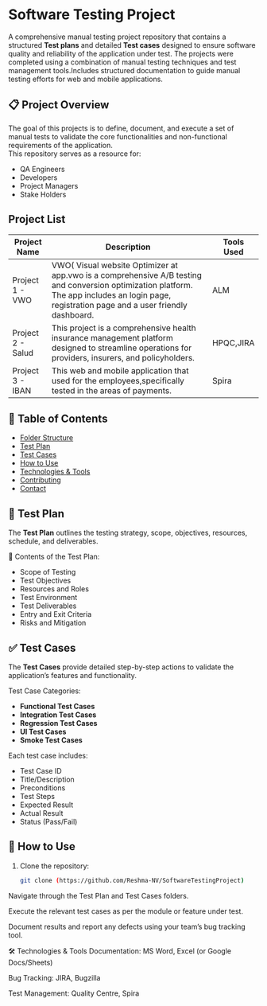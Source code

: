 # Software Testing Project
A comprehensive manual testing project repository that contains a structured **Test plans** and detailed **Test cases** designed to ensure software quality and reliability of the application under test. The projects were completed using a combination of manual testing techniques and test management tools.Includes structured documentation to guide manual testing efforts for web and mobile applications.

## 📋 Project Overview

The goal of this projects is to define, document, and execute a set of manual tests to validate the core functionalities and non-functional requirements of the application.  
This repository serves as a resource for:

- QA Engineers
- Developers
- Project Managers
- Stake Holders

## Project List

| Project Name      | Description               | Tools Used |
|-------------------|---------------------------|------------|
| Project 1 - VWO   | VWO( Visual website Optimizer at app.vwo is a comprehensive A/B testing and conversion optimization platform. The app includes an login page, registration page and a user friendly dashboard. | ALM        |   
| Project 2 - Salud | This project is a comprehensive health insurance management platform designed to streamline operations for providers, insurers, and policyholders.                      | HPQC,JIRA  |
| Project 3 - IBAN  | This web and mobile application that used for the employees,specifically tested in the areas of payments.     | Spira      |

## 📌 Table of Contents

- [Folder Structure](#folder-structure)
- [Test Plan](#test-plan)
- [Test Cases](#test-cases)
- [How to Use](#how-to-use)
- [Technologies & Tools](#technologies--tools)
- [Contributing](#contributing)
- [Contact](#contact)


## 📝 Test Plan

The **Test Plan** outlines the testing strategy, scope, objectives, resources, schedule, and deliverables.

📄 
Contents of the Test Plan:

- Scope of Testing
- Test Objectives
- Resources and Roles
- Test Environment
- Test Deliverables
- Entry and Exit Criteria
- Risks and Mitigation

## ✅ Test Cases

The **Test Cases** provide detailed step-by-step actions to validate the application’s features and functionality.

Test Case Categories:

- **Functional Test Cases**
- **Integration Test Cases**
- **Regression Test Cases**
- **UI Test Cases**
- **Smoke Test Cases**

Each test case includes:

- Test Case ID
- Title/Description
- Preconditions
- Test Steps
- Expected Result
- Actual Result
- Status (Pass/Fail)

## 🚀 How to Use

1. Clone the repository:
   ```bash
   git clone (https://github.com/Reshma-NV/SoftwareTestingProject)
Navigate through the Test Plan and Test Cases folders.

Execute the relevant test cases as per the module or feature under test.

Document results and report any defects using your team’s bug tracking tool.

🛠️ Technologies & Tools
Documentation: MS Word, Excel (or Google Docs/Sheets)

Bug Tracking: JIRA, Bugzilla 

Test Management: Quality Centre, Spira 


